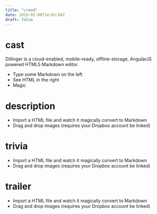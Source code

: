 ```yaml
---
title: "creed"
date: 2019-02-08T14:03:04Z
draft: false
---
```


# cast

Dillinger is a cloud-enabled, mobile-ready, offline-storage, AngularJS powered HTML5 Markdown editor.

  - Type some Markdown on the left
  - See HTML in the right
  - Magic

# description

  - Import a HTML file and watch it magically convert to Markdown
  - Drag and drop images (requires your Dropbox account be linked)

# trivia

  - Import a HTML file and watch it magically convert to Markdown
  - Drag and drop images (requires your Dropbox account be linked)

# trailer

  - Import a HTML file and watch it magically convert to Markdown
  - Drag and drop images (requires your Dropbox account be linked)